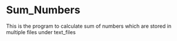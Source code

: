 # Sum_Numbers
This is the program to calculate sum of numbers which are stored in multiple files under text_files
